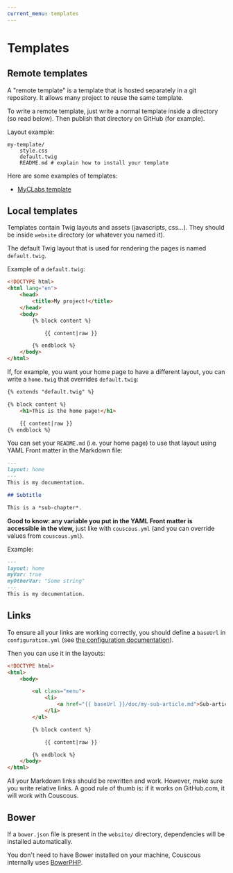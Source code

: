 ```yaml
---
current_menu: templates
---
```

# Templates


## Remote templates

A "remote template" is a template that is hosted separately in a git repository.
It allows many project to reuse the same template.

To write a remote template, just write a normal template inside a directory (so read below).
Then publish that directory on GitHub (for example).

Layout example:

```
my-template/
    style.css
    default.twig
    README.md # explain how to install your template
```

Here are some examples of templates:

- [MyCLabs template](https://github.com/myclabs/couscous-template)


## Local templates

Templates contain Twig layouts and assets (javascripts, css…). They should be inside `website` directory (or whatever you named it).

The default Twig layout that is used for rendering the pages is named `default.twig`.

Example of a `default.twig`:

```html
<!DOCTYPE html>
<html lang="en">
    <head>
        <title>My project!</title>
    </head>
    <body>
        {% block content %}

            {{ content|raw }}

        {% endblock %}
    </body>
</html>
```

If, for example, you want your home page to have a different layout, you can write a `home.twig`
that overrides `default.twig`:

```html
{% extends "default.twig" %}

{% block content %}
    <h1>This is the home page!</h1>

    {{ content|raw }}
{% endblock %}
```

You can set your `README.md` (i.e. your home page) to use that layout using YAML Front matter in the Markdown file:

```markdown
---
layout: home
---
This is my documentation.

## Subtitle

This is a *sub-chapter*.
```

**Good to know: any variable you put in the YAML Front matter is accessible in the view,**
just like with `couscous.yml` (and you can override values from `couscous.yml`).

Example:

```markdown
---
layout: home
myVar: true
myOtherVar: "Some string"
---
This is my documentation.
```


## Links

To ensure all your links are working correctly, you should define a `baseUrl` in `configuration.yml`
(see [the configuration documentation](configuration.md)).

Then you can use it in the layouts:

```html
<!DOCTYPE html>
<html>
    <body>

        <ul class="menu">
            <li>
                <a href="{{ baseUrl }}/doc/my-sub-article.md">Sub-article</a>
            </li>
        </ul>

        {% block content %}

            {{ content|raw }}

        {% endblock %}
    </body>
</html>
```

All your Markdown links should be rewritten and work. However, make sure you write relative links.
A good rule of thumb is: if it works on GitHub.com, it will work with Couscous.

## Bower

If a `bower.json` file is present in the `website/` directory, dependencies will be
installed automatically.

You don't need to have Bower installed on your machine, Couscous internally uses
[BowerPHP](http://bowerphp.org/).
